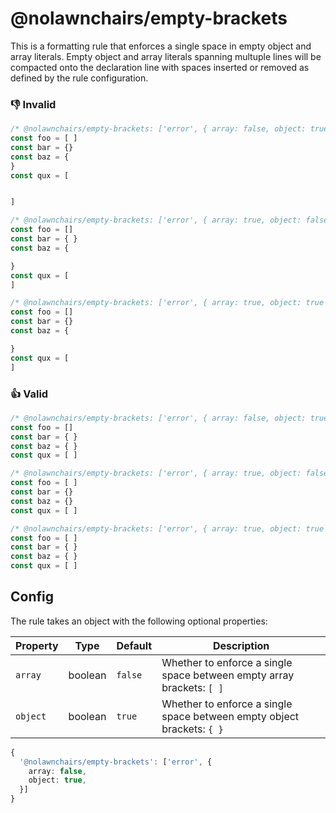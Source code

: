 
# @nolawnchairs/empty-brackets

This is a formatting rule that enforces a single space in empty object and array literals. Empty object and array literals spanning multuple lines will be compacted onto the declaration line with spaces inserted or removed as defined by the rule configuration.

### 👎 Invalid
```ts
/* @nolawnchairs/empty-brackets: ['error', { array: false, object: true }] (default settings) */
const foo = [ ]
const bar = {}
const baz = {
}
const qux = [


]

/* @nolawnchairs/empty-brackets: ['error', { array: true, object: false }] */
const foo = []
const bar = { }
const baz = {

}
const qux = [
]

/* @nolawnchairs/empty-brackets: ['error', { array: true, object: true }] */
const foo = []
const bar = {}
const baz = {

}
const qux = [
]
```

### 👍 Valid
```ts   
/* @nolawnchairs/empty-brackets: ['error', { array: false, object: true }] (default settings) */
const foo = []
const bar = { }
const baz = { }
const qux = [ ]

/* @nolawnchairs/empty-brackets: ['error', { array: true, object: false }] */
const foo = [ ]
const bar = {}
const baz = {}
const qux = [ ]

/* @nolawnchairs/empty-brackets: ['error', { array: true, object: true }] */
const foo = [ ]
const bar = { }
const baz = { }
const qux = [ ]

```

## Config

The rule takes an object with the following optional properties:

| Property | Type | Default | Description |
| -------- | ---- | ------- | ----------- |
| `array` | boolean | `false` | Whether to enforce a single space between empty array brackets: `[ ]` |
| `object` | boolean | `true` | Whether to enforce a single space between empty object brackets: `{ }` |

```ts
{
  '@nolawnchairs/empty-brackets': ['error', {
    array: false,
    object: true,
  }]
}
```